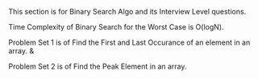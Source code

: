 This section is for Binary Search Algo and its Interview Level questions.

Time Complexity of Binary Search for the Worst Case is O(logN).

Problem Set 1 is of Find the First and Last Occurance of an element in an array. &

Problem Set 2 is of Find the Peak Element in an array.
